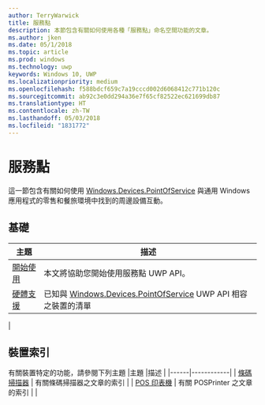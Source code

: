 ```yaml
---
author: TerryWarwick
title: 服務點
description: 本節包含有關如何使用各種「服務點」命名空間功能的文章。
ms.author: jken
ms.date: 05/1/2018
ms.topic: article
ms.prod: windows
ms.technology: uwp
keywords: Windows 10, UWP
ms.localizationpriority: medium
ms.openlocfilehash: f588bdcf659c7a19cccd002d6068412c771b120c
ms.sourcegitcommit: ab92c3e0dd294a36e7f65cf82522ec621699db87
ms.translationtype: HT
ms.contentlocale: zh-TW
ms.lasthandoff: 05/03/2018
ms.locfileid: "1831772"
---
```

# <a name="point-of-service"></a>服務點
這一節包含有關如何使用 [Windows.Devices.PointOfService](https://docs.microsoft.com/uwp/api/windows.devices.pointofservice) 與通用 Windows 應用程式的零售和餐旅環境中找到的周邊設備互動。

## <a name="fundamentals"></a>基礎
|主題 |描述 |
|------|------------|
| [開始使用](pos-get-started.md) | 本文將協助您開始使用服務點 UWP API。 |
| [硬體支援](pos-device-support.md) | 已知與 [Windows.Devices.PointOfService](https://aka.ms/pointofservice-api) UWP API 相容之裝置的清單 |
|

## <a name="device-index"></a>裝置索引
有關裝置特定的功能，請參閱下列主題
|主題 |描述 |
|------|------------|
| [條碼掃描器](pos-barcodescanner.md) | 有關條碼掃描器之文章的索引 |
| [POS 印表機](pos-printer.md) | 有關 POSPrinter 之文章的索引 |
|
